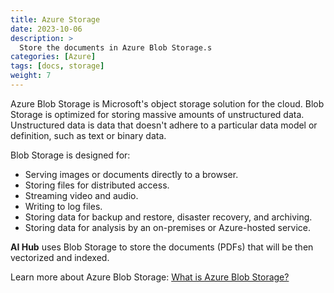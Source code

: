 ```yaml
---
title: Azure Storage
date: 2023-10-06
description: >
  Store the documents in Azure Blob Storage.s
categories: [Azure]
tags: [docs, storage]
weight: 7
---
```


Azure Blob Storage is Microsoft's object storage solution for the cloud. Blob Storage is optimized for storing massive amounts of unstructured data. Unstructured data is data that doesn't adhere to a particular data model or definition, such as text or binary data.

Blob Storage is designed for:

* Serving images or documents directly to a browser.
* Storing files for distributed access.
* Streaming video and audio.
* Writing to log files.
* Storing data for backup and restore, disaster recovery, and archiving.
* Storing data for analysis by an on-premises or Azure-hosted service.

**AI Hub** uses Blob Storage to store the documents (PDFs) that will be then vectorized and indexed. 

Learn more about Azure Blob Storage: [What is Azure Blob Storage?](https://learn.microsoft.com/en-us/azure/storage/blobs/storage-blobs-overview)